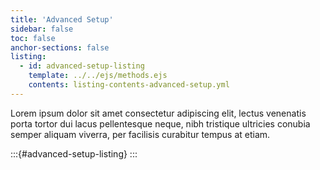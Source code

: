 ```yaml
---
title: 'Advanced Setup'
sidebar: false
toc: false
anchor-sections: false
listing:
  - id: advanced-setup-listing
    template: ../../ejs/methods.ejs
    contents: listing-contents-advanced-setup.yml
---
```


Lorem ipsum dolor sit amet consectetur adipiscing elit, lectus venenatis porta tortor dui lacus pellentesque neque, nibh tristique ultricies conubia semper aliquam viverra, per facilisis curabitur tempus at etiam.

:::{#advanced-setup-listing}
:::

